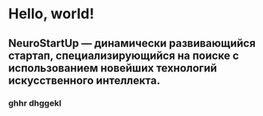 # Hello, world!

## NeuroStartUp — динамически развивающийся стартап, специализирующийся на поиске с использованием новейших технологий искусственного интеллекта.

### ghhr dhggekl
